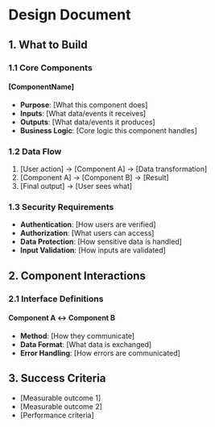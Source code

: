 # Design Document

## 1. What to Build
### 1.1 Core Components
#### [ComponentName]
- **Purpose**: [What this component does]
- **Inputs**: [What data/events it receives]
- **Outputs**: [What data/events it produces]
- **Business Logic**: [Core logic this component handles]

### 1.2 Data Flow
1. [User action] → [Component A] → [Data transformation]
2. [Component A] → [Component B] → [Result]
3. [Final output] → [User sees what]

### 1.3 Security Requirements
- **Authentication**: [How users are verified]
- **Authorization**: [What users can access]
- **Data Protection**: [How sensitive data is handled]
- **Input Validation**: [How inputs are validated]

## 2. Component Interactions
### 2.1 Interface Definitions
#### Component A ↔ Component B
- **Method**: [How they communicate]
- **Data Format**: [What data is exchanged]
- **Error Handling**: [How errors are communicated]

## 3. Success Criteria
- [Measurable outcome 1]
- [Measurable outcome 2]
- [Performance criteria]